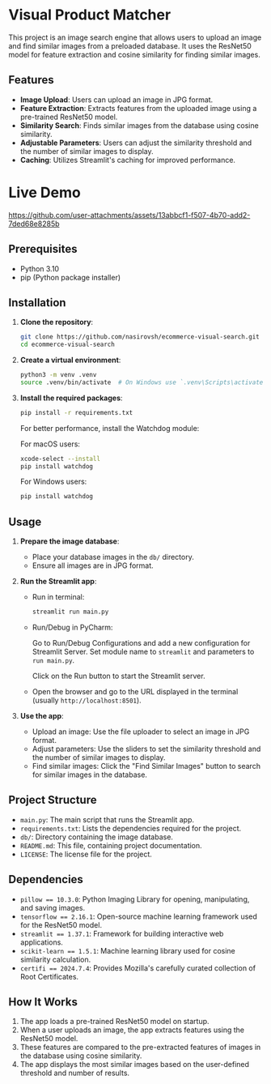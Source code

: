 # Visual Product Matcher

This project is an image search engine that allows users to upload an image and find similar images from a preloaded database. It uses the ResNet50 model for feature extraction and cosine similarity for finding similar images.

## Features

- **Image Upload**: Users can upload an image in JPG format.
- **Feature Extraction**: Extracts features from the uploaded image using a pre-trained ResNet50 model.
- **Similarity Search**: Finds similar images from the database using cosine similarity.
- **Adjustable Parameters**: Users can adjust the similarity threshold and the number of similar images to display.
- **Caching**: Utilizes Streamlit's caching for improved performance.

# Live Demo
https://github.com/user-attachments/assets/13abbcf1-f507-4b70-add2-7ded68e8285b

## Prerequisites

- Python 3.10
- pip (Python package installer)

## Installation

1. **Clone the repository**:
    ```sh
    git clone https://github.com/nasirovsh/ecommerce-visual-search.git
    cd ecommerce-visual-search
    ```

2. **Create a virtual environment**:
    ```sh
    python3 -m venv .venv
    source .venv/bin/activate  # On Windows use `.venv\Scripts\activate`
    ```

3. **Install the required packages**:
    ```sh
    pip install -r requirements.txt
    ```

   For better performance, install the Watchdog module:
      
      For macOS users:
      ```sh
      xcode-select --install
      pip install watchdog
      ```
      For Windows users:
      ```sh
      pip install watchdog
      ```

## Usage

1. **Prepare the image database**:
   - Place your database images in the `db/` directory.
   - Ensure all images are in JPG format.

2. **Run the Streamlit app**:
   
   - Run in terminal:
      ```sh
      streamlit run main.py
      ```
   
   - Run/Debug in PyCharm:
   
      Go to Run/Debug Configurations and add a new configuration for Streamlit Server. Set module name to `streamlit` and parameters to `run main.py`.
   
      Click on the Run button to start the Streamlit server.

   - Open the browser and go to the URL displayed in the terminal (usually `http://localhost:8501`).

3. **Use the app**:
   - Upload an image: Use the file uploader to select an image in JPG format.
   - Adjust parameters: Use the sliders to set the similarity threshold and the number of similar images to display.
   - Find similar images: Click the "Find Similar Images" button to search for similar images in the database.

## Project Structure

- `main.py`: The main script that runs the Streamlit app.
- `requirements.txt`: Lists the dependencies required for the project.
- `db/`: Directory containing the image database.
- `README.md`: This file, containing project documentation.
- `LICENSE`: The license file for the project.

## Dependencies

- `pillow == 10.3.0`: Python Imaging Library for opening, manipulating, and saving images.
- `tensorflow == 2.16.1`: Open-source machine learning framework used for the ResNet50 model.
- `streamlit == 1.37.1`: Framework for building interactive web applications.
- `scikit-learn == 1.5.1`: Machine learning library used for cosine similarity calculation.
- `certifi == 2024.7.4`: Provides Mozilla's carefully curated collection of Root Certificates.

## How It Works

1. The app loads a pre-trained ResNet50 model on startup.
2. When a user uploads an image, the app extracts features using the ResNet50 model.
3. These features are compared to the pre-extracted features of images in the database using cosine similarity.
4. The app displays the most similar images based on the user-defined threshold and number of results.

